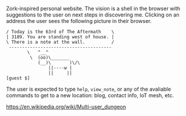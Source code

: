 Zork-inspired personal website. 
The vision is a shell in the browser with suggestions to the user on next steps in discovering me. 
Clicking on an address the user sees the following picture in their browser. 

```shell
/ Today is the 63rd of The Aftermath    \
| 3189. You are standing west of house. |
\ There is a note at the wall.          /
 --------------------------------------- 
        \   ^__^
         \  (oo)\_______
            (__)\       )\/\
                ||----w |
                ||     ||
[guest $]
```
The user is expected to type `help`, `view_note`, or any of the avaliable commands to get to a new location: blog, contact info, IoT mesh, etc.

https://en.wikipedia.org/wiki/Multi-user_dungeon
